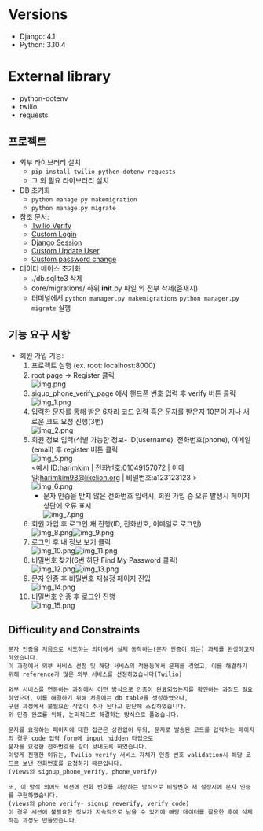 # Versions
* Django: 4.1
* Python: 3.10.4

# External library
* python-dotenv
* twilio
* requests

## 프로젝트 
* 외부 라이브러리 설치
  * <code>pip install twilio python-dotenv requests</code>
  * 그 외 필요 라이브러리 설치
* DB 초기화 
  * <code>python manage.py makemigration</code>
  * <code>python manage.py migrate</code>
* 참조 문서:
  * [Twilio Verify](https://www.twilio.com/blog/verify-phone-numbers-django-twilio-verify)
  * [Custom Login](https://beomi.github.io/2017/02/02/Django-CustomAuth/)
  * [Django Session](https://swarf00.github.io/2018/12/10/login.html)
  * [Custom Update User](https://han-py.tistory.com/147)
  * [Custom password change](https://ssungkang.tistory.com/entry/DjangoUser-%EB%B9%84%EB%B0%80%EB%B2%88%ED%98%B8-%EB%B3%80%EA%B2%BD%ED%95%98%EA%B8%B0-checkpassword)
* 데이터 베이스 초기화
  * ./db.sqlite3 삭제
  * core/migrations/ 하위 __init__.py 파일 외 전부 삭제(존재시)
  * 터미널에서 `python manager.py makemigrations` `python manager.py migrate` 실행
  

## 기능 요구 사항
* 회원 가입 기능: 
  1. 프로젝트 실행 (ex. root: localhost:8000)
  2. root page -> Register 클릭<br>
  ![img.png](img.png)
  3. sigup_phone_verify_page 에서 핸드폰 번호 입력 후 verify 버튼 클릭<br>
  ![img_1.png](img_1.png)
  4. 입력한 문자를 통해 받은 6자리 코드 입력 혹은 문자를 받은지 10분이 지나 새로운 코드 요청 진행(3번)<br>
  ![img_2.png](img_2.png)
  5. 회원 정보 입력(식별 가능한 정보- ID(username), 전화번호(phone), 이메일(email) 후 register 버튼 클릭<br>
  ![img_5.png](img_5.png)<br>
  <예시 ID:harimkim | 전화번호:01049157072 | 이메일:harimkim93@likelion.org | 비밀번호:a123123123 ><br>![img_6.png](img_6.png)
     * 문자 인증을 받지 않은 전화번호 입력시, 회원 가입 중 오류 발생시 페이지 상단에 오류 표시<br>
     ![img_7.png](img_7.png)
  6. 회원 가입 후 로그인 재 진행(ID, 전화번호, 이메일로 로그인)<br>
  ![img_8.png](img_8.png)![img_9.png](img_9.png)
  7. 로그인 후 내 정보 보기 클릭<br>![img_10.png](img_10.png)![img_11.png](img_11.png)
  8. 비밀번호 찾기(6번 하단 Find My Password 클릭)<br>![img_12.png](img_12.png)![img_13.png](img_13.png)
  9. 문자 인증 후 비밀번호 재설정 페이지 진입<br> ![img_14.png](img_14.png)
  10. 비밀번호 인증 후 로그인 진행<br>![img_15.png](img_15.png)
  
## Difficulity and Constraints
```
문자 인증을 처음으로 시도하는 의미에서 실제 동작하는(문자 인증이 되는) 과제를 완성하고자 하였습니다.
이 과정에서 외부 서비스 선정 및 해당 서비스의 적용등에서 문제를 겪었고, 이를 해결하기 위해 reference가 많은 외부 서비스를 선정하였습니다(Twilio)

외부 서비스를 연동하는 과정에서 어떤 방식으로 인증이 완료되었는지를 확인하는 과정도 필요하였으며, 이를 해결하기 위해 처음에는 db table을 생성하였으나,
구현 과정에서 불필요한 작업이 추가 된다고 판단해 스킵하였습니다. 
위 인증 완료를 위해, 논리적으로 해결하는 방식으로 풀었습니다.

문자를 요청하는 페이지에 대한 접근은 상관없이 두되, 문자로 발송된 코드를 입력하는 페이지의 경우 code 입력 form에 input hidden 타입으로 
문자를 요청한 전화번호를 같이 보내도록 하였습니다. 
이렇게 진행한 이유는, Twilio verify 서비스 자체가 인증 번호 validation시 해당 코드르 보낸 전화번호를 요청하기 때문입니다. 
(views의 signup_phone_verify, phone_verify)

또, 이 방식 외에도 세션에 전화 번호를 저장하는 방식으로 비밀번호 재 설정시에 문자 인증를 구현하였습니다.
(views의 phone_verify- signup reverify, verify_code)
이 경우 세션에 불필요한 정보가 지속적으로 남을 수 있기에 해당 데이터를 활용한 후에 삭제하는 과정도 만들었습니다.
```
